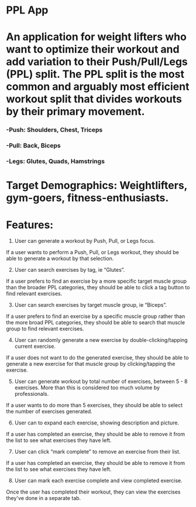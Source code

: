 # PPL App

# An application for weight lifters who want to optimize their workout and add variation to their Push/Pull/Legs (PPL) split. The PPL split is the most common and arguably most efficient workout split that divides workouts by their primary movement. 

### -Push: Shoulders, Chest, Triceps
### -Pull: Back, Biceps
### -Legs: Glutes, Quads, Hamstrings

# Target Demographics: Weightlifters, gym-goers, fitness-enthusiasts. 

# Features: 

1. User can generate a workout by Push, Pull, or Legs focus. 

If a user wants to perform a Push, Pull, or Legs workout, they should be able to generate a workout by that selection.

2. User can search exercises by tag, ie “Glutes”.

If a user prefers to find an exercise by a more specific target muscle group than the broader PPL categories, they should be able to click a tag button to find relevant exercises. 

3. User can search exercises by target muscle group, ie “Biceps”. 

If a user prefers to find an exercise by a specific muscle group rather than the more broad PPL categories, they should be able to search that muscle group to find relevant exercises. 

4. User can randomly generate a new exercise by double-clicking/tapping current exercise.

If a user does not want to do the generated exercise, they should be able to generate a new exercise for that muscle group by clicking/tapping the exercise. 

5. User can generate workout by total number of exercises, between 5 - 8 exercises. More than this is considered too much volume by professionals. 

If a user wants to do more than 5 exercises, they should be able to select the number of exercises generated. 

6. User can to expand each exercise, showing description and picture.

If a user has completed an exercise, they should be able to remove it from the list to see what exercises they have left. 

7. User can click “mark complete” to remove an exercise from their list.

If a user has completed an exercise, they should be able to remove it from the list to see what exercises they have left. 

8. User can mark each exercise complete and view completed exercise. 

Once the user has completed their workout, they can view the exercises they've done in a separate tab. 

